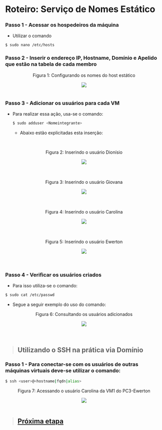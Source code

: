 # Roteiro: Serviço de Nomes Estático

### Passo 1 - Acessar os hospedeiros da máquina

- Utilizar o comando

```bash
$ sudo nano /etc/hosts
```

### Passo 2 - Inserir o endereço IP, Hostname, Domínio e Apelido que estão na tabela de cada membro

<div align="center">
  <p>Figura 1: Configurando os nomes do host estático</p>
  <img src='../Imagens/etapa7-IP-hostname-Dom-Apel.png'>
  <br><br>
</div>

### Passo 3 - Adicionar os usuários para cada VM

- Para realizar essa ação, usa-se o comando:

  ```bash
  $ sudo adduser <Nomeintegrante>
  ```

  - Abaixo estão explicitadas esta inserção:

<br>
<div align="center">
    <p>Figura 2: Inserindo o usuário Dionísio</p>
    <img src='../Imagens/etapa7-usuario-dionísio.png'>
</div>
<br><br>

<div align="center">
    <p>Figura 3: Inserindo o usuário Giovana</p>
    <img src='../Imagens/etapa7-usuario-giovana.png'>
</div>
<br><br>

<div align="center">
    <p>Figura 4: Inserindo o usuário Carolina</p>
    <img src='../Imagens/etapa7-usuario-carolina.png'>
</div>
<br><br>

<div align="center">
    <p>Figura 5: Inserindo o usuário Ewerton</p>
    <img src='../Imagens/etapa7-usuario-ewerton.png'>
</div>
<br><br>

### Passo 4 - Verificar os usuários criados

- Para isso utiliza-se o comando:

```bash
$ sudo cat /etc/passwd
```

- Segue a seguir exemplo do uso do comando:

<div align="center">
    <p>Figura 6: Consultando os usuários adicionados</p>
    <img src='../Imagens/etapa7-consultando-usuarios-add.png'>
</div>
<br><br>

> ## Utilizando o SSH na prática via Domínio

### Passo 1 - Para conectar-se com os usuários de outras máquinas virtuais deve-se utilizar o comando:

```bash
$ ssh <user>@<hostname|fqdn|alias>
```

  <div align="center">
    <p>Figura 7: Acessando o usuário Carolina da VM1 do PC3-Ewerton</p>
    <img src='../Imagens/etapa7-acess-usu-carolina-do-pc3.png'>
  </div>

<br>

>  ## <a href="./Etapa-07.md">Próxima etapa</a>
